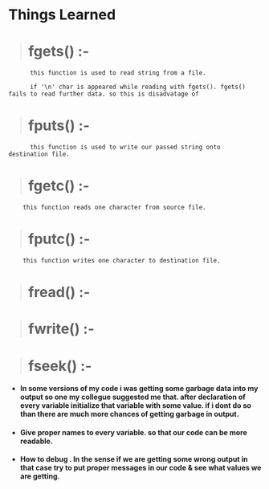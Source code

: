 # Things  Learned 

> # fgets() :-

          this function is used to read string from a file.
          
          if '\n' char is appeared while reading with fgets(). fgets() fails to read further data. so this is disadvatage of 
          
          
> # fputs() :- 

          this function is used to write our passed string onto destination file.
        


> # fgetc() :-

        this function reads one character from source file.


> # fputc() :- 

        this function writes one character to destination file.
        
        

> # fread() :-



> # fwrite() :- 



> # fseek() :-


+ #### In some versions of my code i was getting some garbage data into my output so one my collegue suggested me that. after declaration of every variable initialize that variable with some value. if i dont do so than there are much more chances of getting garbage in output. 


+ #### Give proper names to every variable. so that our code can be more readable.

+ #### How to debug . In the sense if we are getting some wrong output in that case try to put proper messages in our code & see what values we are getting.





